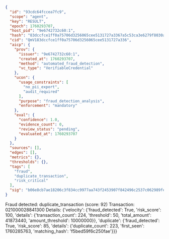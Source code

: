 ```json
{
  "id": "93cdc64fccea7fc9",
  "scope": "agent",
  "key": "RESULT",
  "epoch": 1760293707,
  "host_pid": "9e6742732c60:1",
  "hash": "83dccfce1ff0a75706d3256065cee5131727a3367a5c53ca3e6279f8030ad763",
  "cid": "QmV183dccfce1ff0a75706d3256065cee5131727a336",
  "aicp": {
    "prov": {
      "issuer": "9e6742732c60:1",
      "created_at": 1760293707,
      "method": "automated_fraud_detection",
      "vc_type": "VerifiableCredential"
    },
    "ucon": {
      "usage_constraints": [
        "no_pii_export",
        "audit_required"
      ],
      "purpose": "fraud_detection_analysis",
      "enforcement": "mandatory"
    },
    "eval": {
      "confidence": 1.0,
      "evidence_count": 0,
      "review_status": "pending",
      "evaluated_at": 1760293707
    }
  },
  "sources": [],
  "edges": [],
  "metrics": {},
  "thresholds": {},
  "tags": [
    "fraud",
    "duplicate_transaction",
    "risk_critical"
  ],
  "sig": "b06e8cb7ae18206c3f834cc9977aa743f2453907f842496c2537c062989fed43"
}
```

Fraud detected: duplicate_transaction (score: 92)
Transaction: 021000028841300
Details: {'velocity': {'fraud_detected': True, 'risk_score': 100, 'details': {'transaction_count': 224, 'threshold': 50, 'total_amount': 41873440, 'amount_threshold': 10000000}}, 'duplicate': {'fraud_detected': True, 'risk_score': 85, 'details': {'duplicate_count': 223, 'first_seen': 1760285763, 'matching_hash': 'f5bed59f6c250fae'}}}